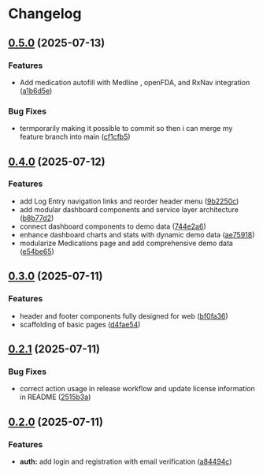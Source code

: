 # Changelog

## [0.5.0](https://github.com/thef4tdaddy/RxLedger/compare/v0.4.0...v0.5.0) (2025-07-13)


### Features

* Add medication autofill with Medline , openFDA, and RxNav integration ([a1b6d5e](https://github.com/thef4tdaddy/RxLedger/commit/a1b6d5e1bc645c4992dfbe079504be2a3223a359))


### Bug Fixes

* termporarily making it possible to commit so then i can merge my feature branch into main ([cf1cfb5](https://github.com/thef4tdaddy/RxLedger/commit/cf1cfb58cbf23175d833ac1354dd915eafe0d6b3))

## [0.4.0](https://github.com/thef4tdaddy/RxLedger/compare/v0.3.0...v0.4.0) (2025-07-12)


### Features

* add Log Entry navigation links and reorder header menu ([9b2250c](https://github.com/thef4tdaddy/RxLedger/commit/9b2250c555c797578ab3c6603275ccbcbfda16d8))
* add modular dashboard components and service layer architecture ([b8b77d2](https://github.com/thef4tdaddy/RxLedger/commit/b8b77d25312e421e467cba2b8b9ea05607e891b9))
* connect dashboard components to demo data ([744e2a6](https://github.com/thef4tdaddy/RxLedger/commit/744e2a6c81cbf6f0f7d7a8aa72256f8220914d5f))
* enhance dashboard charts and stats with dynamic demo data ([ae75918](https://github.com/thef4tdaddy/RxLedger/commit/ae7591899df16775611fa6535a1226bb1f850f8a))
* modularize Medications page and add comprehensive demo data ([e54be65](https://github.com/thef4tdaddy/RxLedger/commit/e54be653d8dbef0c47a27f9a67a53f5864c2609b))

## [0.3.0](https://github.com/thef4tdaddy/RxLedger/compare/v0.2.1...v0.3.0) (2025-07-11)


### Features

* header and footer components fully designed for web ([bf0fa36](https://github.com/thef4tdaddy/RxLedger/commit/bf0fa366db5ad535167d2300f6be4582d6700d41))
* scaffolding of basic pages ([d4fae54](https://github.com/thef4tdaddy/RxLedger/commit/d4fae546482351204608105e96260a9005389414))

## [0.2.1](https://github.com/thef4tdaddy/RxLedger/compare/v0.2.0...v0.2.1) (2025-07-11)

### Bug Fixes

- correct action usage in release workflow and update license information in README ([2515b3a](https://github.com/thef4tdaddy/RxLedger/commit/2515b3af31b1a809a3ffe6a6512d15d096ac6c6d))

## [0.2.0](https://github.com/thef4tdaddy/RxLedger/compare/v0.1.0...v0.2.0) (2025-07-11)

### Features

- **auth:** add login and registration with email verification ([a84494c](https://github.com/thef4tdaddy/RxLedger/commit/a84494c31a69e428c3a9dce4500a90c86f9100f8))
